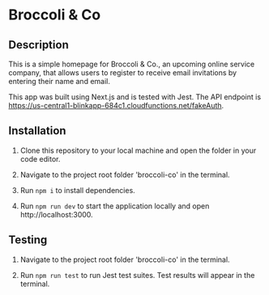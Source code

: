 # Broccoli & Co

## Description

This is a simple homepage for Broccoli & Co., an upcoming online service company, that allows users to register to receive email invitations by entering their name and email. 

This app was built using Next.js and is tested with Jest. The API endpoint is https://us-central1-blinkapp-684c1.cloudfunctions.net/fakeAuth.

## Installation

1. Clone this repository to your local machine and open the folder in your code editor.

2. Navigate to the project root folder 'broccoli-co' in the terminal.

3. Run `npm i` to install dependencies.

4. Run `npm run dev` to start the application locally and open http://localhost:3000.

## Testing

1. Navigate to the project root folder 'broccoli-co' in the terminal.

2. Run `npm run test` to run Jest test suites. Test results will appear in the terminal.